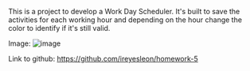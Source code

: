 This is a project to develop a Work Day Scheduler. It's built to save the activities for each working hour and depending on the hour change the color to identify if it's still valid.

Image:
![image](https://user-images.githubusercontent.com/89933923/145126685-09c28422-3bc7-438c-9f65-7802b845647f.png)


Link to github: https://github.com/ireyesleon/homework-5